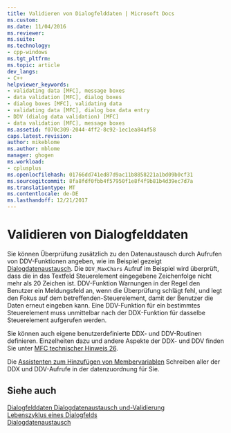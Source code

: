 ```yaml
---
title: Validieren von Dialogfelddaten | Microsoft Docs
ms.custom: 
ms.date: 11/04/2016
ms.reviewer: 
ms.suite: 
ms.technology:
- cpp-windows
ms.tgt_pltfrm: 
ms.topic: article
dev_langs:
- C++
helpviewer_keywords:
- validating data [MFC], message boxes
- data validation [MFC], dialog boxes
- dialog boxes [MFC], validating data
- validating data [MFC], dialog box data entry
- DDV (dialog data validation) [MFC]
- data validation [MFC], message boxes
ms.assetid: f070c309-2044-4ff2-8c92-1ec1ea84af58
caps.latest.revision: 
author: mikeblome
ms.author: mblome
manager: ghogen
ms.workload:
- cplusplus
ms.openlocfilehash: 01766dd741ed87d9ac11b8858221a1bd09b0cf31
ms.sourcegitcommit: 8fa8fdf0fbb4f57950f1e8f4f9b81b4d39ec7d7a
ms.translationtype: MT
ms.contentlocale: de-DE
ms.lasthandoff: 12/21/2017
---
```

# <a name="dialog-data-validation"></a>Validieren von Dialogfelddaten
Sie können Überprüfung zusätzlich zu den Datenaustausch durch Aufrufen von DDV-Funktionen angeben, wie im Beispiel gezeigt [Dialogdatenaustausch](../mfc/dialog-data-exchange.md). Die `DDV_MaxChars` Aufruf im Beispiel wird überprüft, dass die in das Textfeld Steuerelement eingegebene Zeichenfolge nicht mehr als 20 Zeichen ist. DDV-Funktion Warnungen in der Regel den Benutzer ein Meldungsfeld an, wenn die Überprüfung schlägt fehl, und legt den Fokus auf dem betreffenden-Steuerelement, damit der Benutzer die Daten erneut eingeben kann. Eine DDV-Funktion für ein bestimmtes Steuerelement muss unmittelbar nach der DDX-Funktion für dasselbe Steuerelement aufgerufen werden.  
  
 Sie können auch eigene benutzerdefinierte DDX- und DDV-Routinen definieren. Einzelheiten dazu und andere Aspekte der DDX- und DDV finden Sie unter [MFC technischer Hinweis 26](../mfc/tn026-ddx-and-ddv-routines.md).  
  
 Die [Assistenten zum Hinzufügen von Membervariablen](../ide/add-member-variable-wizard.md) Schreiben aller der DDX und DDV-Aufrufe in der datenzuordnung für Sie.  
  
## <a name="see-also"></a>Siehe auch  
 [Dialogfelddaten Dialogdatenaustausch und-Validierung](../mfc/dialog-data-exchange-and-validation.md)   
 [Lebenszyklus eines Dialogfelds](../mfc/life-cycle-of-a-dialog-box.md)   
 [Dialogdatenaustausch](../mfc/dialog-data-exchange.md)

